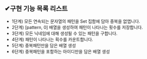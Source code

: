 ## ✔구현 기능 목록 리스트

-   1단계) 모든 연속되는 문자열의 패턴을 Set 집함에 담아 중복을 없앱니다.
-   2단계) [pattern, 0] 배열을 생성하여 패턴이 나타나는 횟수를 저장합니다.
-   3단계) 모든 닉네임에 대해 생성될 수 있는 패턴을 구합니다.
-   4단계) 패턴이 나타나는 획수를 카운트합니다.
-   5단계) 중복패턴만을 담은 배열 생성
-   6단계) 중복패턴을 포함하는 아이디만을 담은 배열 생성
